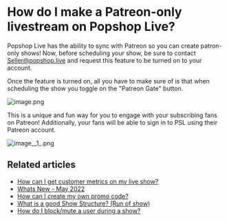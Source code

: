 # How do I make a Patreon-only livestream on Popshop Live?

Popshop Live has the ability to sync with Patreon so you can create patron-only shows! Now, before scheduling your show, be sure to contact [Seller@popshop.live](mailto:Seller@popshop.live) and request this feature to be turned on to your account.

Once the feature is turned on, all you have to make sure of is that when scheduling the show you toggle on the "Patreon Gate" button.&#x20;

![image.png](https://help.popshop.live/hc/article\_attachments/4692967257615/image.png)

This is a unique and fun way for you to engage with your subscribing fans on Patreon! Additionally, your fans will be able to sign in to PSL using their Patreon account.

![image\_\_1\_.png](https://help.popshop.live/hc/article\_attachments/4692947107471/image\_\_1\_.png)

## Related articles

* [How can I get customer metrics on my live show?](https://jamble.gitbook.io/popshop-live/hosting-and-after-your-show/how-can-i-get-customer-metrics-on-my-live-show)
* [Whats New - May 2022](https://jamble.gitbook.io/popshop-live/whats-new-this-month/whats-new-announcements/whats-new-may-2022)
* [How can I create my own promo code?](https://jamble.gitbook.io/popshop-live/marketing/marketing-basics/how-can-i-create-my-own-promo-code)
* [What is a good Show Structure? (Run of show)](https://jamble.gitbook.io/popshop-live/hosting-and-after-your-show/what-is-a-good-show-structure-run-of-show)
* [How do I block/mute a user during a show?](https://jamble.gitbook.io/popshop-live/hosting-and-after-your-show/how-do-i-block-mute-a-user-during-a-show)
